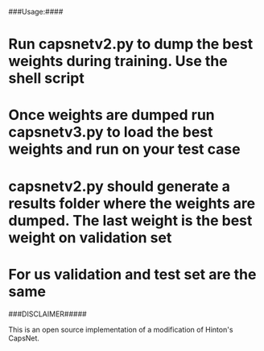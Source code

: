 
###Usage:####
#  Run capsnetv2.py to dump the best weights during training. Use the shell script
#  Once weights are dumped run capsnetv3.py to load the best weights and run on your test case

#  capsnetv2.py should generate a results folder where the weights are dumped. The last weight is the best weight on validation set

#  For us validation and test set are the same

###DISCLAIMER#####

This is an open source implementation of a modification of Hinton's CapsNet.

   
 
